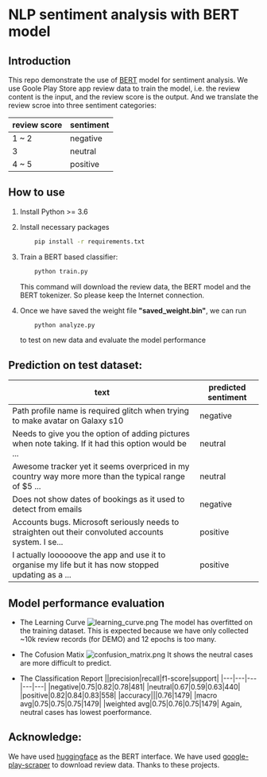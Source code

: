 # NLP sentiment analysis with BERT model

## Introduction
This repo demonstrate the use of [BERT](https://github.com/google-research/bert) model for sentiment analysis. We use Goole Play Store app review data to train the model, i.e. the review content is the input, and the review score is the output. And we translate the review scroe into three sentiment categories:

|review score| sentiment|
|---|---|
|1 ~ 2 | negative|
| 3 | neutral |
| 4 ~ 5| positive |

## How to use

1. Install Python >= 3.6

2. Install necessary packages
    ```bash
        pip install -r requirements.txt
    ```

3. Train a BERT based classifier:
    ```bash
        python train.py
    ```
    This command will download the review data, the BERT model and the BERT tokenizer. So please keep the Internet connection.

4. Once we have saved the weight file **"saved_weight.bin"**, we can run
    ```bash
        python analyze.py
    ```
    to test on new data and evaluate the model performance

## Prediction on test dataset:
|text|predicted sentiment|
|---|---|
|Path profile name is required glitch when trying to make avatar on Galaxy s10 | negative|
|Needs to give you the option of adding pictures when note taking. If it had this option would be ... | neutral|
|Awesome tracker yet it seems overpriced in my country way more more than the typical range of $5 ... | neutral|
|Does not show dates of bookings as it used to detect from emails | negative|
|Accounts bugs. Microsoft seriously needs to straighten out their convoluted accounts system. I se... | positive|
|I actually loooooove the app and use it to organise my life but it has now stopped updating as a ... | positive|

## Model performance evaluation
* The Learning Curve
![learning_curve.png](https://wx4.sinaimg.cn/mw690/008b8Ivhgy1ghzq0h9xrcj30hs0dcjsl.jpg)
The model has overfitted on the training dataset. This is expected because we have only collected ~10k review records (for DEMO) and 12 epochs is too many.

* The Cofusion Matix
![confusion_matrix.png](https://wx4.sinaimg.cn/mw690/008b8Ivhgy1ghzq0cowxbj30hs0dcdg8.jpg)
It shows the neutral cases are more difficult to predict.

* The Classification Report
    ||precision|recall|f1-score|support|
    |---|---|---|---|---|
    |negative|0.75|0.82|0.78|481|
    |neutral|0.67|0.59|0.63|440|
    |positive|0.82|0.84|0.83|558|
    |accuracy|||0.76|1479|
    |macro avg|0.75|0.75|0.75|1479|
    |weighted avg|0.75|0.76|0.75|1479|
    Again, neutral cases has lowest poerformance. 

## Acknowledge:
We have used [huggingface](https://github.com/huggingface/transformers) as the BERT interface. We have used [google-play-scraper](https://pypi.org/project/google-play-scraper/) to download review data. Thanks to these projects.

